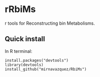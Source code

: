 # rRbiMs

r tools for Reconstructing bin Metabolisms.

## Quick install

In R terminal:

```
install.packages("devtools")
library(devtools)
install_github("mirnavazquez/RbiMs")
```
  

